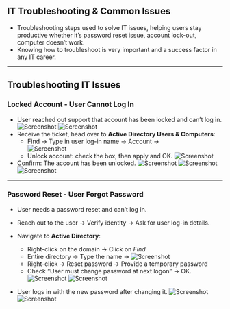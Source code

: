 ## IT Troubleshooting & Common Issues

- Troubleshooting steps used to solve IT issues, helping users stay productive whether it’s password reset issue, account lock-out, computer doesn’t work.
- Knowing how to troubleshoot is very important and a success factor in any IT career.
---
## Troubleshooting IT Issues

### Locked Account - User Cannot Log In
- User reached out support that account has been locked and can’t log in.
![Screenshot](images/.jpg)
![Screenshot](images/.jpg)
- Receive the ticket, head over to **Active Directory Users & Computers**:
  - Find → Type in user log-in name → Account →  
![Screenshot](images/.jpg)
  - Unlock account: check the box, then apply and OK.
![Screenshot](images/.jpg)
- Confirm: The account has been unlocked.
![Screenshot](images/.jpg)
![Screenshot](images/.jpg)
![Screenshot](images/.jpg)

---
### Password Reset - User Forgot Password
- User needs a password reset and can’t log in.
- Reach out to the user → Verify identity → Ask for user log-in details.
- Navigate to **Active Directory**:
  - Right-click on the domain → Click on *Find*
  - Entire directory → Type the name →
![Screenshot](images/.jpg)
  - Right-click → Reset password → Provide a temporary password
  - Check “User must change password at next logon” → OK.
![Screenshot](images/.jpg)
![Screenshot](images/.jpg)

- User logs in with the new password after changing it.
![Screenshot](images/.jpg)
![Screenshot](images/.jpg)
